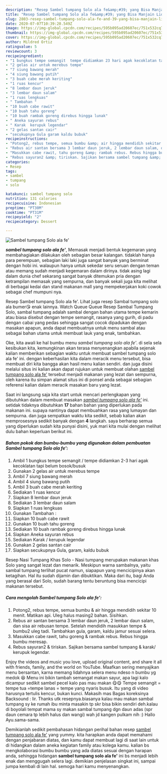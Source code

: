 ```yaml
---
description: "Resep Sambel tumpang Solo ala fe&amp;#39; yang Bisa Manjain Lidah"
title: "Resep Sambel tumpang Solo ala fe&amp;#39; yang Bisa Manjain Lidah"
slug: 2803-resep-sambel-tumpang-solo-ala-fe-and-39-yang-bisa-manjain-lidah
date: 2020-07-07T10:39:20.549Z
image: https://img-global.cpcdn.com/recipes/595b095ad20607ec/751x532cq70/sambel-tumpang-solo-ala-fe-foto-resep-utama.jpg
thumbnail: https://img-global.cpcdn.com/recipes/595b095ad20607ec/751x532cq70/sambel-tumpang-solo-ala-fe-foto-resep-utama.jpg
cover: https://img-global.cpcdn.com/recipes/595b095ad20607ec/751x532cq70/sambel-tumpang-solo-ala-fe-foto-resep-utama.jpg
author: Mildred Ortiz
ratingvalue: 5
reviewcount: 3
recipeingredient:
- "1 bungkus tempe semangit  tempe didiamkan 23 hari agak kecoklatan tapi belum bosokbusuk"
- "2 gelas air untuk merebus tempe"
- "7 siung bawang merah"
- "4 siung bawang putih"
- "3 buah cabe merah keriting"
- "1 ruas kencur"
- "8 lembar daun jeruk"
- "3 lembar daun salam"
- "1 ruas lengkuas"
- " Tambahan "
- "10 buah cabe rawit"
- "10 buah tahu goreng"
- "10 buah rambak goreng direbus hingga lunak"
- " Aneka sayuran rebus"
- " Karak  kerupuk legendar"
- "2 gelas santan cair"
- "secukupnya Gula garam kaldu bubuk"
recipeinstructions:
- "Potong2, rebus tempe, semua bumbu &amp; air hingga mendidih sekitar 10 menit. Matikan api. Uleg halus masing2 bahan. Sisihkan."
- "Rebus air santan bersama 3 lembar daun jeruk, 2 lembar daun salam, dan sisa air rebusan tempe. Setelah mendidih masukkan tempe &amp; bumbu2 uleg tadi. Tambahkan gula, garam, kaldu jamur sesuai selera."
- "Masukkan cabe rawit, tahu goreng &amp; rambak rebus. Rebus hingga bumbu meresap."
- "Rebus sayuran2 &amp; tiriskan. Sajikan bersama sambel tumpang &amp; karak/ kerupuk legendar."
categories:
- Resep
tags:
- sambel
- tumpang
- solo

katakunci: sambel tumpang solo 
nutrition: 131 calories
recipecuisine: Indonesian
preptime: "PT30M"
cooktime: "PT31M"
recipeyield: "2"
recipecategory: Dessert

---
```



![Sambel tumpang Solo ala fe&#39;](https://img-global.cpcdn.com/recipes/595b095ad20607ec/751x532cq70/sambel-tumpang-solo-ala-fe-foto-resep-utama.jpg)

<b><i>sambel tumpang solo ala fe&#39;</i></b>, Memasak menjadi bentuk kegemaran yang membahagiakan dilakukan oleh sebagian besar kalangan. tidaklah hanya para perempuan, sebagian laki laki juga sangat banyak yang berminat dengan hobi ini. walaupun hanya untuk sekedar seru seruan dengan teman atau memang sudah menjadi kegemaran dalam dirinya. tidak asing lagi dalam dunia chef sekarang sangat banyak ditemukan pria dengan ketrampilan memasak yang sempurna, dan banyak sekali juga kita melihat di berbagai kedai dan stand makanan mall yang mempekerjakan koki cowok sebagai chef mumpuni nya.

Resep Sambel tumpang Solo ala fe&#39;. Lihat juga resep Sambal tumpang solo ala bumer😘 enak lainnya. Watch Queue Queue Resep Sambal Tumpang Solo, sambal tumpang adalah sambal dengan bahan utama tempe kemarin atau biasa disebut dengan tempe semangit, rasanya yang gurih, di padu dengan cabai yang pedas sehingga sangat cocok dipadukan dengan masakan apapun, anda dapat membuatnya untuk menu sambal atau sebagai bahan utama untuk membuat lauk yang enak, tambahkan.

Oke, kita awali ke hal bumbu menu <i>sambel tumpang solo ala fe&#39;</i>. di sela sela kesibukan kita, kemungkinan akan terasa menyenangkan apabila sejenak kalian memberikan sebagian waktu untuk membuat sambel tumpang solo ala fe&#39; ini. dengan keberhasilan kita dalam meracik menu tersebut, bisa membuat diri kita bangga akan hasil menu kalian sendiri. dan juga disini melalui situs ini kalian akan dapat rujukan untuk membuat olahan <u>sambel tumpang solo ala fe&#39;</u> tersebut menjadi makanan yang lezat dan sempurna, oleh karena itu simpan alamat situs ini di ponsel anda sebagai sebagian referensi kalian dalam meracik masakan baru yang lezat.


Saat ini langsung saja kita start untuk mencari perlengkapan yang dibutuhkan dalam membuat masakan <u><i>sambel tumpang solo ala fe&#39;</i></u> ini. setidak tidaknya dibutuhkan <b>17</b> bahan bahan yang diperlukan pada makanan ini. supaya nantinya dapat membuahkan rasa yang lumayan dan sempurna. dan juga sempatkan waktu kita sedikit, sebab kalian akan memprosesnya sedikit banyak dengan <b>4</b> langkah. saya berharap semua yang diperlukan sudah kita punyai disini, yuk mari kita mulai dengan melihat dulu bahan keperluan berikut ini.

<!--inarticleads1-->

##### Bahan pokok dan bumbu-bumbu yang digunakan dalam pembuatan Sambel tumpang Solo ala fe&#39;:

1. Ambil 1 bungkus tempe semangit / tempe didiamkan 2-3 hari agak kecoklatan tapi belum bosok/busuk
1. Gunakan 2 gelas air untuk merebus tempe
1. Ambil 7 siung bawang merah
1. Ambil 4 siung bawang putih
1. Ambil 3 buah cabe merah keriting
1. Sediakan 1 ruas kencur
1. Siapkan 8 lembar daun jeruk
1. Sediakan 3 lembar daun salam
1. Siapkan 1 ruas lengkuas
1. Gunakan  Tambahan :
1. Siapkan 10 buah cabe rawit
1. Gunakan 10 buah tahu goreng
1. Sediakan 10 buah rambak goreng direbus hingga lunak
1. Siapkan  Aneka sayuran rebus
1. Sediakan  Karak / kerupuk legendar
1. Gunakan 2 gelas santan cair
1. Siapkan secukupnya Gula, garam, kaldu bubuk


Resep Nasi Tumpang Khas Solo - Nasi tumpang merupakan makanan khas Solo yang sangat lezat dan menarik. Meskipun warna sambalnya, yaitu sambal tumpang terlihat pucat namun, siapapun yang mencicipinya akan ketagihan. Hal itu sudah dijamin dan dibuktikan. Maka dari itu, bagi Anda yang berasal dari Solo, sudah barang tentu beruntung bisa mencicipi makanan tersebut. 

<!--inarticleads2-->

##### Cara mengolah Sambel tumpang Solo ala fe&#39;:

1. Potong2, rebus tempe, semua bumbu &amp; air hingga mendidih sekitar 10 menit. Matikan api. Uleg halus masing2 bahan. Sisihkan.
1. Rebus air santan bersama 3 lembar daun jeruk, 2 lembar daun salam, dan sisa air rebusan tempe. Setelah mendidih masukkan tempe &amp; bumbu2 uleg tadi. Tambahkan gula, garam, kaldu jamur sesuai selera.
1. Masukkan cabe rawit, tahu goreng &amp; rambak rebus. Rebus hingga bumbu meresap.
1. Rebus sayuran2 &amp; tiriskan. Sajikan bersama sambel tumpang &amp; karak/ kerupuk legendar.


Enjoy the videos and music you love, upload original content, and share it all with friends, family, and the world on YouTube. Maafkan sering menyajikan menu bersantan, karna memang lidahnya selera menu ndeso n bumbu yg medok 😆 Menu ini bikin tambah semangat makan sayur, apa lagi kalo dicampur sedikit sambel pecel kalo pas mau makan 😋😋 Tempe semangit = tempe tua =tempe lanas = tempe yang nyaris busuk. Itu yang di video harusnya tertulis kencur, bukan kunci. Makasih mas Bagas koreksinya Backsound : lir. Thanks utk resepnya.biasanya kalau mau makan sambal tumpang sy ke rumah ibu minta masakin tp skr bisa bikin sendiri deh.kalau di boyolali tempat mama sy makan sambal tumpang dgn daun adas (spr daun cemara tp lebih halus dan wangi) wah jd kangen pulkam nih :) Hallo Ayu.sama-sama. 

Demikianlah sedikit pembahasan hidangan perihal bahan resep <u>sambel tumpang solo ala fe&#39;</u> yang yummy. kita harapkan anda dapat memahami dengan penjabaran diatas, dan kamu dapat membuat lagi di saat lain untuk di hidangkan dalam aneka kegiatan family atau kolega kamu. kalian bs mengkolaborasi bumbu bumbu yang ada diatas sesuai dengan harapan anda, sehingga hidangan <b>sambel tumpang solo ala fe&#39;</b> ini bs menjadi lebih enak dan menggugah selera lagi. demikian penjelasan singkat ini, sampai jumpa kembali di lain hal. semoga hari kamu menyenangkan.
